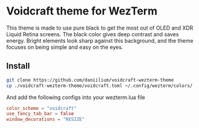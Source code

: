 # Voidcraft theme for WezTerm

This theme is made to use pure black to get the most out of OLED and XDR Liquid Retina screens. The black color gives deep contrast and saves energy. Bright elements look sharp against this background, and the theme focuses on being simple and easy on the eyes.

## Install

```bash
git clone https://github.com/daniilium/voidcraft-wezterm-theme
cp ./voidcraft-wezterm-theme/voidcraft.toml ~/.config/wezterm/colors/
```

And add the following configs into your wezterm.lua file
```toml
color_scheme = "voidcraft"
use_fancy_tab_bar = false
window_decorations = "RESIZE"
```

